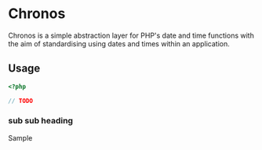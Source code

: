 # Chronos

Chronos is a simple abstraction layer for PHP's date and time functions with the aim of standardising using dates and times within an application.

## Usage
```php
<?php

// TODO
````

### sub sub heading

Sample
